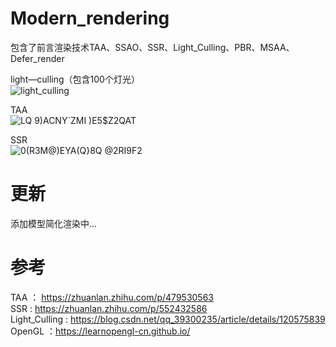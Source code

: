 # Modern_rendering  

包含了前言渲染技术TAA、SSAO、SSR、Light_Culling、PBR、MSAA、Defer_render  

light—culling（包含100个灯光）  
![light_culling](https://user-images.githubusercontent.com/83110022/228443606-76fa4bdf-2eaf-4ab2-a826-3cb9df5f5521.png)  

TAA  
![LQ 9)ACNY`ZMI )E5$Z2QAT](https://user-images.githubusercontent.com/83110022/228444126-28121011-008e-4345-8717-537a139b6644.png)  

SSR  
![0(R3M@)EYA(Q}8Q @2RI9F2](https://user-images.githubusercontent.com/83110022/228444171-5d9641bf-5793-45f2-9378-da7c0938f1fb.png)  

# 更新  
添加模型简化渲染中...  

# 参考  
TAA ： https://zhuanlan.zhihu.com/p/479530563  
SSR : https://zhuanlan.zhihu.com/p/552432586  
Light_Culling : https://blog.csdn.net/qq_39300235/article/details/120575839  
OpenGL ：https://learnopengl-cn.github.io/  

